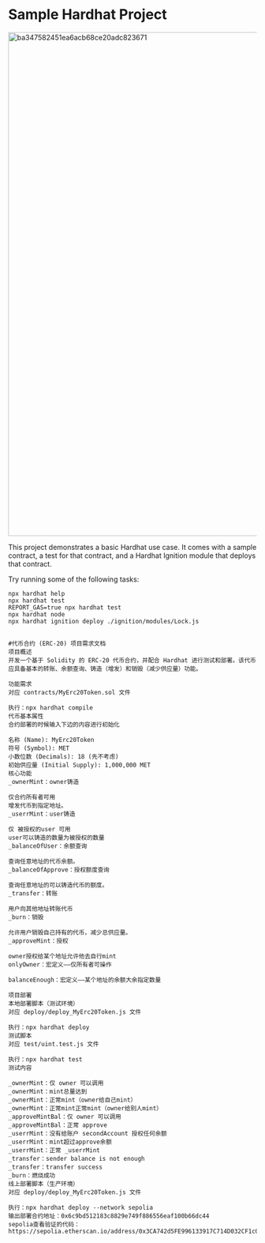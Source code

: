 # Sample Hardhat Project
<img width="1620" height="1020" alt="ba347582451ea6acb68ce20adc823671" src="https://github.com/user-attachments/assets/67991e5b-5e67-40e0-ad71-7f0e2739b813" />

This project demonstrates a basic Hardhat use case. It comes with a sample contract, a test for that contract, and a Hardhat Ignition module that deploys that contract.

Try running some of the following tasks:

```shell
npx hardhat help
npx hardhat test
REPORT_GAS=true npx hardhat test
npx hardhat node
npx hardhat ignition deploy ./ignition/modules/Lock.js


#代币合约 (ERC-20) 项目需求文档
项目概述
开发一个基于 Solidity 的 ERC-20 代币合约，并配合 Hardhat 进行测试和部署。该代币应具备基本的转账、余额查询、铸造（增发）和销毁（减少供应量）功能。

功能需求
对应 contracts/MyErc20Token.sol 文件

执行：npx hardhat compile
代币基本属性
合约部署的时候输入下边的内容进行初始化

名称 (Name): MyErc20Token
符号 (Symbol): MET
小数位数 (Decimals): 18 (先不考虑)
初始供应量 (Initial Supply): 1,000,000 MET
核心功能
_ownerMint：owner铸造

仅合约所有者可用
增发代币到指定地址。
_userrMint：user铸造

仅 被授权的user 可用
user可以铸造的数量为被授权的数量
_balanceOfUser：余额查询

查询任意地址的代币余额。
_balanceOfApprove：授权额度查询

查询任意地址的可以铸造代币的额度。
_transfer：转账

用户向其他地址转账代币
_burn：销毁

允许用户销毁自己持有的代币，减少总供应量。
_approveMint：授权

owner授权给某个地址允许他去自行mint
onlyOwner：宏定义——仅所有者可操作

balanceEnough：宏定义——某个地址的余额大余指定数量

项目部署
本地部署脚本（测试环境）
对应 deploy/deploy_MyErc20Token.js 文件

执行：npx hardhat deploy
测试脚本
对应 test/uint.test.js 文件

执行：npx hardhat test
测试内容

_ownerMint：仅 owner 可以调用
_ownerMint：mint总量达到
_ownerMint：正常mint（owner给自己mint）
_ownerMint：正常mint正常mint（owner给别人mint）
_approveMintBal：仅 owner 可以调用
_approveMintBal：正常 approve
_userrMint：没有给账户 secondAccount 授权任何余额
_userrMint：mint超过approve余额
_userrMint：正常 _userrMint
_transfer：sender balance is not enough
_transfer：transfer success
_burn：燃烧成功
线上部署脚本（生产环境）
对应 deploy/deploy_MyErc20Token.js 文件

执行：npx hardhat deploy --network sepolia
输出部署合约地址：0x6c9bd512183c8829e749f886556eaf100b66dc44
sepolia查看验证的代码： https://sepolia.etherscan.io/address/0x3CA742d5FE996133917C714D032CF1c04FE70a17#code
